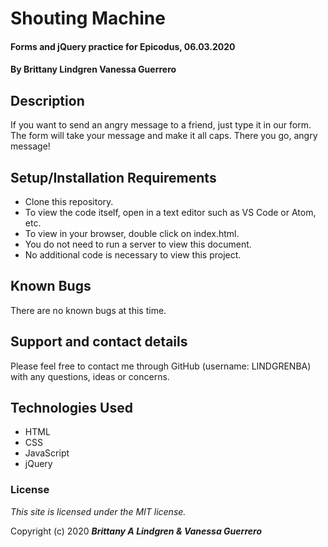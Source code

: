 # Shouting Machine

#### Forms and jQuery practice for Epicodus, 06.03.2020

#### By Brittany Lindgren Vanessa Guerrero

## Description

If you want to send an angry message to a friend, just type it in our form. The form will take your message and make it all caps. There you go, angry message!

## Setup/Installation Requirements

* Clone this repository.
* To view the code itself, open in a text editor such as VS Code or Atom, etc.
* To view in your browser, double click on index.html.
* You do not need to run a server to view this document.
* No additional code is necessary to view this project.

## Known Bugs

There are no known bugs at this time. 

## Support and contact details

Please feel free to contact me through GitHub (username: LINDGRENBA) with any questions, ideas or concerns.

## Technologies Used

* HTML
* CSS
* JavaScript
* jQuery

### License

*This site is licensed under the MIT license.*

Copyright (c) 2020 **_Brittany A Lindgren & Vanessa Guerrero_**